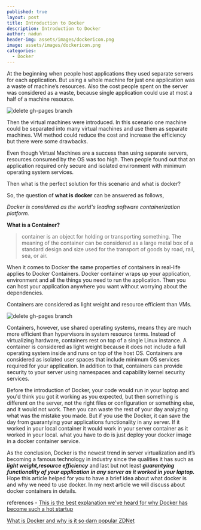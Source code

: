```yaml
---
published: true
layout: post
title: Introduction to Docker
description: Introduction to Docker
author: nadun
header-img: assets/images/dockericon.png
image: assets/images/dockericon.png
categories:
  - Docker
---
```

At the beginning when people host applications they used separate servers for each application. But using a whole machine for just one application was a waste of machine’s resources. Also the cost people spent on the server was considered as a waste, because single application could use at most a half of a machine resource.

![delete gh-pages branch](https://qph.ec.quoracdn.net/main-qimg-5381f9e1731eb4a2b78c591f6fb4e575?convert_to_webp=true)

Then the virtual machines were introduced. In this scenario one machine could be separated into many virtual machines and use them as separate machines. VM method could reduce the cost and increase the efficiency but there were some drawbacks.

Even though Virtual Machines are a success than using separate servers, resources consumed by the OS was too high. Then people found out that an application required only secure and isolated environment with minimum operating system services.

Then what is the perfect solution for this scenario and what is docker?

So, the question of **what is docker** can be answered as follows,

*Docker is considered as the world's leading software containerization platform.*

**What is a Container?**

> container is an object for holding or transporting something.
The meaning of the container can be considered as a large metal box of a standard design and size used for the transport of goods by road, rail, sea, or air.


When it comes to Docker the same properties of containers in real-life applies to Docker Containers. Docker container wraps up your application, environment and all the things you need to run the application. Then you can host your application anywhere you want without worrying about the dependencies.

Containers are considered as light weight and resource efficient than VMs.


![delete gh-pages branch](https://qph.ec.quoracdn.net/main-qimg-f7e5896d1238d0172f188ae20dfc1a61?convert_to_webp=true)

Containers, however, use shared operating systems, means they are much more efficient than hypervisors in system resource terms. Instead of virtualizing hardware, containers rest on top of a single Linux instance.
A container is considered as light weight because it does not include a full operating system inside and runs on top of the host OS. Containers are considered as isolated user spaces that include minimum OS services required for your application. In addition to that, containers can provide security to your server using namespaces and capability kernel security services.

Before the introduction of Docker, your code would run in your laptop and you'd think you got it working as you expected, but then something is different on the server, not the right files or configuration or something else, and it would not work. Then you can waste the rest of your day analyzing what was the mistake you made. But if you use the Docker, it can save the day from guarantying your applications functionality in any server. If it worked in your local container it would work in your server container as it worked in your local. what you have to do is just deploy your docker image in a docker container service.

As the conclusion, Docker is the newest trend in server virtualization and it’s becoming a famous technology in industry since the qualities it has such as ***light weight,resource efficiency*** and last but not least ***guarantying functionality of your application in any server as it worked in your laptop.***
Hope this article helped for you to have a brief idea about what docker is and why we need to use docker. In my next article we will discuss about docker containers in details.

references - [This is the best explanation we've heard for why Docker has become such a hot startup](http://www.businessinsider.com/docker-why-it-took-off-2015-3)

[What is Docker and why is it so darn popular ZDNet](http://www.zdnet.com/article/what-is-docker-and-why-is-it-so-darn-popular/)
